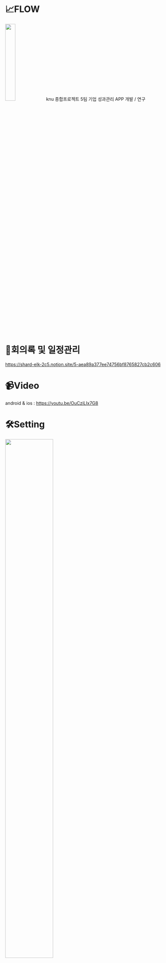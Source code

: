 # 📈FLOW
<img src="https://user-images.githubusercontent.com/70834586/134759575-723d138b-e2f9-45ce-b367-e2d20efd2204.png" width="25%" height="25%"/>
knu 종합프로젝트 5팀  
기업 성과관리 APP 개발 / 연구

# 📢회의록 및 일정관리
https://shard-elk-2c5.notion.site/5-aea89a377ee74756bf8765827cb2c606

# 📹Video
android & ios : https://youtu.be/OuCziLIx7G8

# 🛠Setting
<img src="https://user-images.githubusercontent.com/70834586/146735336-f3b6139a-6d7a-404d-a002-4135618f957f.png" width="55%" height="65%"/>
<img src="https://user-images.githubusercontent.com/70834586/146735366-ed698e95-6b11-42e4-a6bc-6d4e36035337.png" width="55%" height="65%"/>


Run>Edit Configurations>Additional run args>--no-sound-null-safety 설정  
<img src="https://user-images.githubusercontent.com/70834586/142238360-319da88a-b359-471d-9b04-fdae00ba8d01.png" width="65%" height="65%"/>

